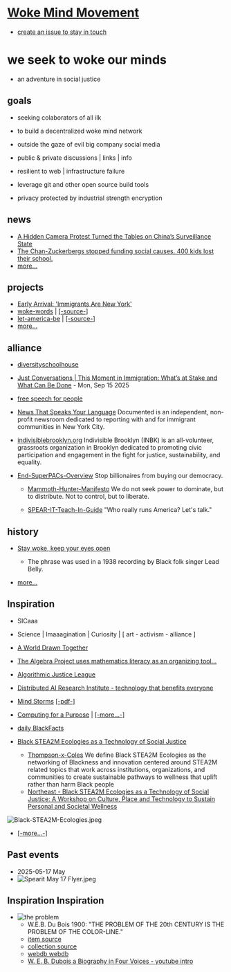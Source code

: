 # [Woke Mind Movement](https://github.com/Woke-Mind/Movement)

- [create an issue to stay in touch](./aaa/how/onboard.md)

# we seek to woke our minds

- an adventure in social justice

## goals

- seeking colaborators of all ilk

- to build a decentralized woke mind network

- outside the gaze of evil big company social media

- public & private discussions | links | info

- resilient to web | infrastructure failure

- leverage git and other open source build tools

- privacy protected by industrial strength encryption

## news

- [A Hidden Camera Protest Turned the Tables on China’s Surveillance State](./aaa/news/A%20Hidden%20Camera%20Protest%20Turned%20the%20Tables%20on%20China’s%20Surveillance%20State%20-%20The%20New%20York%20Times.html)
- [The Chan-Zuckerbergs stopped funding social causes. 400 kids lost their school.](./aaa/news/Priscilla-Chan-and-Mark-Zuckerberg-philanthropy-pivot.pdf)
- [more...](./aaa/news/2025-09.md)

## projects

- [Early Arrival: 'Immigrants Are New York'](https://molab-itp.github.io/moSalon/src/videoplayer/?playlist=Axuf_zTf4TU)
- [woke-words](https://woke-mind.github.io/woke-words/words/) | [[-source-]](https://github.com/Woke-Mind/woke-words)
- [let-america-be](https://jht9629-nyu.github.io/let-america-be/src/qrcode/?group=s1) | [[-source-]](https://github.com/jht9629-nyu/let-america-be.git)
- [more...](./aaa/projects/2025-09.md)

## alliance

- [diversityschoolhouse](https://diversityschoolhouse.com/)

- [Just Conversations | This Moment in Immigration: What’s at Stake and What Can Be Done](https://www.bklynlibrary.org/calendar/just-conversations-moment-center-for-brooklyn-20250915-0630pm) - Mon, Sep 15 2025

- [free speech for people](https://freespeechforpeople.org/)

- [News That Speaks Your Language](https://documentedny.com/) Documented is an independent, non-profit newsroom dedicated to reporting with and for immigrant communities in New York City.

- [indivisiblebrooklyn.org](https://indivisiblebrooklyn.org/) Indivisible Brooklyn (INBK) is an all-volunteer, grassroots organization in Brooklyn dedicated to promoting civic participation and engagement in the fight for justice, sustainability, and equality.

- [End-SuperPACs-Overview](./aaa/spearit/End-SuperPACs-Overview.pdf) Stop billionaires from buying our democracy.

  - [Mammoth-Hunter-Manifesto](./aaa/spearit/Mammoth-Hunter-Manifesto.pdf) We do not seek power to dominate, but to distribute. Not to control, but to liberate.

  - [SPEAR-IT-Teach-In-Guide](./aaa/spearit/SPEAR-IT-Teach-In-Guide.pdf) "Who really runs America? Let's talk."

## history

- [Stay woke, keep your eyes open](https://www.snopes.com/articles/464795/origins-term-stay-woke/)

  - The phrase was used in a 1938 recording by Black folk singer Lead Belly.

- [more...](./aaa/history/stay-woke.md)

## Inspiration

- SICaaa
- Science | Imaaagination | Curiosity | [ art - activism - alliance ]

- [A World Drawn Together](https://www.caricature.org/)

- [The Algebra Project uses mathematics literacy as an organizing tool...](https://algebra.org/)

- [Algorithmic Justice League](https://www.ajl.org/)

- [Distributed AI Research Institute - technology that benefits everyone](https://www.dair-institute.org/)

- [Mind Storms](https://www.media.mit.edu/publications/mindstorms/) [[-pdf-]](https://worrydream.com/refs/Papert_1980_-_Mindstorms,_1st_ed.pdf)

- [Computing for a Purpose](https://www.media.mit.edu/projects/purpose-based-creative-computing-with-scratch/overview/) | [[-more...-]](./aaa/purpose/purpose.md)

- [daily BlackFacts](https://molab-itp.github.io/p5moLibrary/src/demo/BlackFacts/)

- [Black STEA2M Ecologies as a Technology of Social Justice](https://docs.google.com/document/d/1hHQGZnN6TYTDGmNqOLXRAgc7Jg9el40TTNQAIKxOGn8/edit?tab=t.0)
  - [Thompson-x-Coles](https://drive.google.com/drive/folders/1W5aV78mfMnCUd_tGkTPImS_fWFPKGYmO)
    We define Black STEA2M Ecologies as the networking of Blackness and innovation centered around STEA2M related topics that work across institutions, organizations, and communities to create sustainable pathways to wellness that uplift rather than harm Black people
  - [Northeast - Black STEA2M Ecologies as a Technology of Social Justice: A Workshop on Culture, Place and Technology to Sustain Personal and Societal Wellness](https://icc.ucla.edu/invited-workshop-concepts/)

![Black-STEA2M-Ecologies.jpeg](./aaa/stea2m/1681-Black-STEA2M-Ecologies.jpeg)

- [[-more...-]](./aaa/inspiration/-inspiration.md)

## Past events

- 2025-05-17 May
- ![Spearit May 17 Flyer.jpeg](./aaa/spearit/Spearit-May-17-Flyer.jpeg)

## Inspiration Inspiration

- ![the problem](./aaa/inspiration/webdb/091/onek.jpg)
  - W.E.B. Du Bois 1900: "THE PROBLEM OF THE 20th CENTURY IS THE PROBLEM OF THE COLOR-LINE."
  - [item source](https://www.loc.gov/pictures/collection/anedub/item/2013650420)
  - [collection source](https://www.loc.gov/pictures/collection/anedub/)
  - [webdb webdb](https://woke-mind.github.io/webdb/webdb/)
  - [W. E. B. Dubois a Biography in Four Voices - youtube intro](https://www.youtube.com/watch?v=WfsY2y7xrXo)
    <!-- - [metadeepmix webdb](http://metadeepmix.com/webdb/webdb/) -->
    <!-- - Woke Mind: "The problem since 1492 is white christian terrorism" -->
